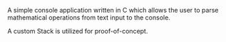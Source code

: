 A simple console application written in C which allows the user to parse mathematical operations from text input to the console.

A custom Stack is utilized for proof-of-concept.
